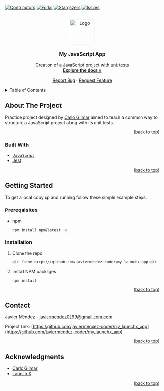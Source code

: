 <div id="top"></div>

[![Contributors][contributors-shield]][contributors-url]
[![Forks][forks-shield]][forks-url]
[![Stargazers][stars-shield]][stars-url]
[![Issues][issues-shield]][issues-url]

<!-- PROJECT LOGO -->
<br />
<div align="center">
  <a href="https://github.com/javiermendez-coder/my_launchx_app">
    <img src="https://raw.githubusercontent.com/othneildrew/Best-README-Template/master/images/logo.png" alt="Logo" width="80" height="80">
  </a>

<h3 align="center">My JavaScript App</h3>

  <p align="center">
    Creation of  a JavaScript project with unit tests
    <br />
    <a href="https://github.com/javiermendez-coder/my_launchx_app"><strong>Explore the docs »</strong></a>
    <br />
    <br />
    <a href="https://github.com/javiermendez-coder/my_launchx_app/issues">Report Bug</a>
    ·
    <a href="https://github.com/javiermendez-coder/my_launchx_app/issues">Request Feature</a>
  </p>
</div>

<!-- TABLE OF CONTENTS -->
<details>
  <summary>Table of Contents</summary>
  <ol>
    <li>
      <a href="#about-the-project">About The Project</a>
      <ul>
        <li><a href="#built-with">Built With</a></li>
      </ul>
    </li>
    <li>
      <a href="#getting-started">Getting Started</a>
      <ul>
        <li><a href="#prerequisites">Prerequisites</a></li>
        <li><a href="#installation">Installation</a></li>
      </ul>
    </li>
    <li><a href="#contact">Contact</a></li>
    <li><a href="#acknowledgments">Acknowledgments</a></li>
  </ol>
</details>

<!-- ABOUT THE PROJECT -->

## About The Project

Practice project designed by [Carlo Gilmar][carlogilmar] aimed to teach a common way to structure a JavaScript project along with its unit tests.

<p align="right">(<a href="#top">back to top</a>)</p>

### Built With

- [JavaScript](https://www.javascript.com/)
- [Jest](https://jestjs.io/)

<p align="right">(<a href="#top">back to top</a>)</p>

<!-- GETTING STARTED -->

## Getting Started

To get a local copy up and running follow these simple example steps.

### Prerequisites

- npm
  ```sh
  npm install npm@latest -g
  ```

### Installation

1. Clone the repo
   ```sh
   git clone https://github.com/javiermendez-coder/my_launchx_app.git
   ```
2. Install NPM packages
   ```sh
   npm install
   ```

<p align="right">(<a href="#top">back to top</a>)</p>

<!-- CONTACT -->

## Contact

Javier Méndez - javiermendez0299@gmail.com.com

Project Link: [https://github.com/javiermendez-coder/my_launchx_app](https://github.com/javiermendez-coder/my_launchx_app)

<p align="right">(<a href="#top">back to top</a>)</p>

<!-- ACKNOWLEDGMENTS -->

## Acknowledgments

- [Carlo Gilmar][carlogilmar]
- [Launch X][launchx]

<p align="right">(<a href="#top">back to top</a>)</p>

<!-- MARKDOWN LINKS & IMAGES -->
[contributors-shield]: https://img.shields.io/github/contributors/javiermendez-coder/my_launchx_app.svg?style=for-the-badge
[contributors-url]: https://github.com/javiermendez-coder/my_launchx_app/graphs/contributors
[forks-shield]: https://img.shields.io/github/forks/javiermendez-coder/my_launchx_app.svg?style=for-the-badge
[forks-url]: https://github.com/javiermendez-coder/my_launchx_app/network/members
[stars-shield]: https://img.shields.io/github/stars/javiermendez-coder/my_launchx_app.svg?style=for-the-badge
[stars-url]: https://github.com/javiermendez-coder/my_launchx_app/stargazers
[issues-shield]: https://img.shields.io/github/issues/javiermendez-coder/my_launchx_app.svg?style=for-the-badge
[issues-url]: https://github.com/javiermendez-coder/my_launchx_app/issues
[product-screenshot]: images/screenshot.png
[carlogilmar]: https://github.com/carlogilmar/
[launchx]: https://github.com/LaunchX-InnovaccionVirtual
